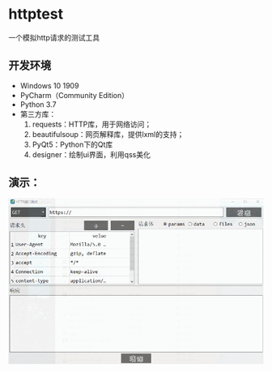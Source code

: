 # httptest
一个模拟http请求的测试工具

## 开发环境
- Windows 10 1909
- PyCharm（Community Edition）
- Python 3.7
- 第三方库：
    1. requests：HTTP库，用于网络访问；
    2. beautifulsoup：网页解释库，提供lxml的支持；
    3. PyQt5：Python下的Qt库
    4. designer：绘制ui界面，利用qss美化

## 演示：

![image](https://github.com/lincode7/httptest/blob/3d8b418f95ff24ce2a49314c11ec138eadf8b569/test/GIF%202021-03-12%2010-25-06.gif)
